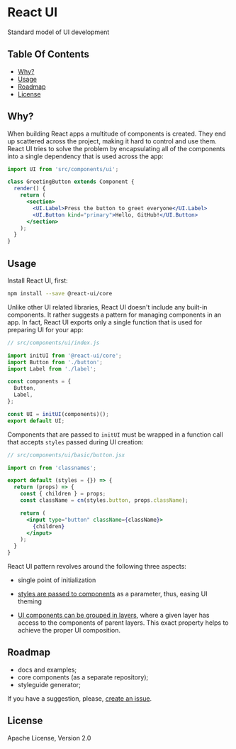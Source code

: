 # React UI

Standard model of UI development


## Table Of Contents

* [Why?](#why)
* [Usage](#usage)
* [Roadmap](#roadmap)
* [License](#license)


## Why?

When building React apps a multitude of components is created. They end up scattered across the project, making it hard to control and use them. React UI tries to solve the problem by encapsulating all of the components into a single dependency that is used across the app:

```jsx
import UI from 'src/components/ui';

class GreetingButton extends Component {
  render() {
    return (
      <section>
      	<UI.Label>Press the button to greet everyone</UI.Label>
      	<UI.Button kind="primary">Hello, GitHub!</UI.Button>
      </section>
    );
  }
}
```


## Usage

Install React UI, first:
```sh
npm install --save @react-ui/core
```

Unlike other UI related libraries, React UI doesn't include any built-in components. It rather suggests a pattern for managing components in an app. In fact, React UI exports only a single function that is used for preparing UI for your app:

```javascript
// src/components/ui/index.js

import initUI from '@react-ui/core';
import Button from './button';
import Label from './label';

const components = {
  Button,
  Label,
};

const UI = initUI(components)();
export default UI;
```

Components that are passed to `initUI` must be wrapped in a function call that accepts `styles` passed during UI creation:

```jsx
// src/components/ui/basic/button.jsx

import cn from 'classnames';

export default (styles = {}) => {
  return (props) => {
    const { children } = props;
    const className = cn(styles.button, props.className);

    return (
      <input type="button" className={className}>
        {children}
      </input>
    );
  }
}
```

React UI pattern revolves around the following three aspects:

  * single point of initialization

  * [styles are passed to components](/docs/styling.md) as a parameter, thus, easing UI theming

  * [UI components can be grouped in layers](/docs/layers.md), where a given layer has access to the components of parent layers. This exact property helps to achieve the proper UI composition.


## Roadmap

* docs and examples;
* core components (as a separate repository);
* styleguide generator;

If you have a suggestion, please, [create an issue](https://github.com/jqestate/react-ui/issues/new).


## License

Apache License, Version 2.0
